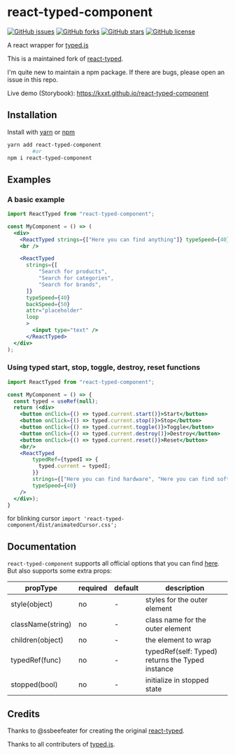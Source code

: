 # react-typed-component

[![GitHub issues](https://img.shields.io/github/issues/kxxt/react-typed-component)](https://github.com/kxxt/react-typed-component/issues)
[![GitHub forks](https://img.shields.io/github/forks/kxxt/react-typed-component)](https://github.com/kxxt/react-typed-component/network)
[![GitHub stars](https://img.shields.io/github/stars/kxxt/react-typed-component)](https://github.com/kxxt/react-typed-component/stargazers)
[![GitHub license](https://img.shields.io/github/license/kxxt/react-typed-component)](https://github.com/kxxt/react-typed-component/blob/master/LICENSE)

A react wrapper for [typed.js](https://github.com/mattboldt/typed.js)

This is a maintained fork of [react-typed](https://github.com/ssbeefeater/react-typed). 

I'm quite new to maintain a npm package. If there are bugs, please open an issue in this repo.

Live demo (Storybook): https://kxxt.github.io/react-typed-component

## Installation

Install with [yarn](https://yarnpkg.com) or [npm](https://www.npmjs.com/)

```sh
yarn add react-typed-component
        #or
npm i react-typed-component
```

## Examples

### A basic example

```jsx
import ReactTyped from "react-typed-component";

const MyComponent = () => (
  <div>
    <ReactTyped strings={["Here you can find anything"]} typeSpeed={40} />
    <br />

    <ReactTyped
      strings={[
          "Search for products",
          "Search for categories",
          "Search for brands",
      ]}
      typeSpeed={40}
      backSpeed={50}
      attr="placeholder"
      loop
      >
        <input type="text" />
      </ReactTyped>
  </div>
);
```

### Using typed start, stop, toggle, destroy, reset functions

```jsx
import ReactTyped from "react-typed-component";

const MyComponent = () => {
  const typed = useRef(null);
  return (<div>
    <button onClick={() => typed.current.start()}>Start</button>
    <button onClick={() => typed.current.stop()}>Stop</button>
    <button onClick={() => typed.current.toggle()}>Toggle</button>
    <button onClick={() => typed.current.destroy()}>Destroy</button>
    <button onClick={() => typed.current.reset()}>Reset</button>
    <br/>
    <ReactTyped
        typedRef={typedI => {
          typed.current = typedI;
        }}
        strings={["Here you can find hardware", "Here you can find software", "Here you can find net tools",]}
        typeSpeed={40}
    />
  </div>);
}
```

for blinking cursor `import 'react-typed-component/dist/animatedCursor.css';`

## Documentation

`react-typed-component` supports all official options that you can find [here](http://www.mattboldt.com/typed.js/docs/).
But also supports some extra props:

| propType          | required | default | description                                      |
| ----------------- | -------- | ------- | ------------------------------------------------ |
| style(object)     | no       | -       | styles for the outer element                     |
| className(string) | no       | -       | class name for the outer element                 |
| children(object)  | no       | -       | the element to wrap                              |
| typedRef(func)    | no       | -       | typedRef(self: Typed) returns the Typed instance |
| stopped(bool)     | no       | -       | initialize in stopped state                      |

## Credits

Thanks to @ssbeefeater for creating the original [react-typed](https://github.com/ssbeefeater/react-typed).

Thanks to all contributers of [typed.js](https://github.com/mattboldt/typed.js).
